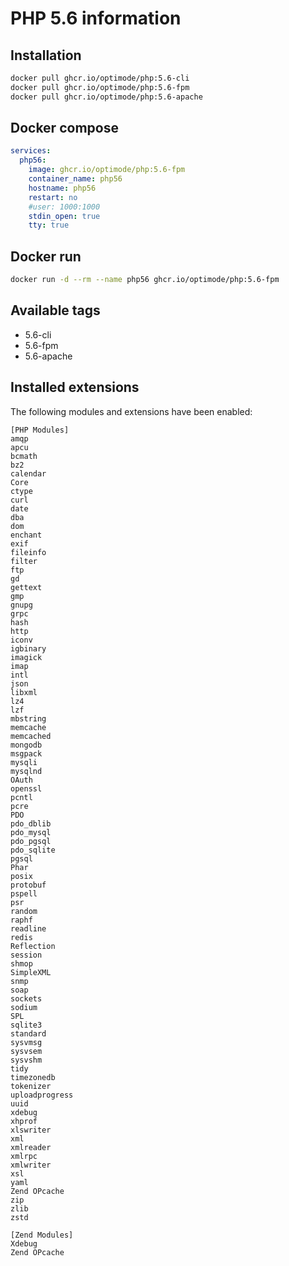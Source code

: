 # PHP 5.6 information

## Installation
```bash
docker pull ghcr.io/optimode/php:5.6-cli
docker pull ghcr.io/optimode/php:5.6-fpm
docker pull ghcr.io/optimode/php:5.6-apache
```

## Docker compose
```yaml
services:
  php56:
    image: ghcr.io/optimode/php:5.6-fpm
    container_name: php56
    hostname: php56
    restart: no
    #user: 1000:1000
    stdin_open: true
    tty: true
```

## Docker run
```bash
docker run -d --rm --name php56 ghcr.io/optimode/php:5.6-fpm
```

## Available tags
- 5.6-cli
- 5.6-fpm
- 5.6-apache

## Installed extensions
The following modules and extensions have been enabled:

```
[PHP Modules]
amqp
apcu
bcmath
bz2
calendar
Core
ctype
curl
date
dba
dom
enchant
exif
fileinfo
filter
ftp
gd
gettext
gmp
gnupg
grpc
hash
http
iconv
igbinary
imagick
imap
intl
json
libxml
lz4
lzf
mbstring
memcache
memcached
mongodb
msgpack
mysqli
mysqlnd
OAuth
openssl
pcntl
pcre
PDO
pdo_dblib
pdo_mysql
pdo_pgsql
pdo_sqlite
pgsql
Phar
posix
protobuf
pspell
psr
random
raphf
readline
redis
Reflection
session
shmop
SimpleXML
snmp
soap
sockets
sodium
SPL
sqlite3
standard
sysvmsg
sysvsem
sysvshm
tidy
timezonedb
tokenizer
uploadprogress
uuid
xdebug
xhprof
xlswriter
xml
xmlreader
xmlrpc
xmlwriter
xsl
yaml
Zend OPcache
zip
zlib
zstd

[Zend Modules]
Xdebug
Zend OPcache
```
